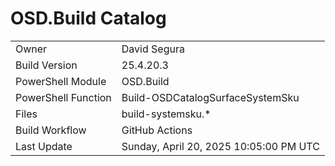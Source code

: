 ﻿# OSD.Build Catalog

| | |
|-|-|
| Owner | David Segura |
| Build Version | 25.4.20.3 |
| PowerShell Module | OSD.Build |
| PowerShell Function | Build-OSDCatalogSurfaceSystemSku |
| Files | build-systemsku.* |
| Build Workflow | GitHub Actions |
| Last Update | Sunday, April 20, 2025 10:05:00 PM UTC |
